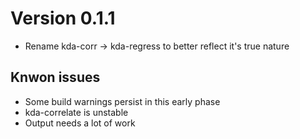 # Version 0.1.1

- Rename kda-corr -> kda-regress to better reflect it's true nature

## Knwon issues

- Some build warnings persist in this early phase
- kda-correlate is unstable
- Output needs a lot of work
